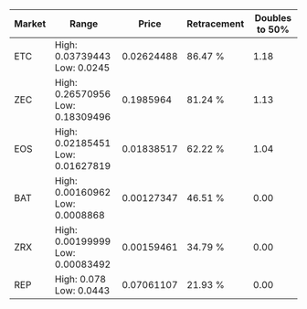 | Market | Range | Price| Retracement | Doubles to 50% |
| --- | --- | --- | --- | --- |
| ETC | High: 0.03739443<br />Low: 0.0245 | 0.02624488 | 86.47 % | 1.18 |
| ZEC | High: 0.26570956<br />Low: 0.18309496 | 0.1985964 | 81.24 % | 1.13 |
| EOS | High: 0.02185451<br />Low: 0.01627819 | 0.01838517 | 62.22 % | 1.04 |
| BAT | High: 0.00160962<br />Low: 0.0008868 | 0.00127347 | 46.51 % | 0.00 |
| ZRX | High: 0.00199999<br />Low: 0.00083492 | 0.00159461 | 34.79 % | 0.00 |
| REP | High: 0.078<br />Low: 0.0443 | 0.07061107 | 21.93 % | 0.00 |
